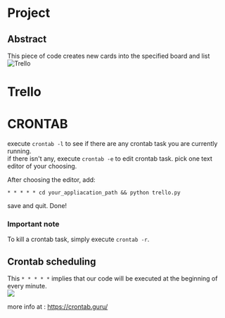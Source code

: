 # Project

## Abstract
This piece of code creates new cards into the specified board and list ![Trello](https://trello.com/)
# Trello



# CRONTAB
execute 
```crontab -l```
to see if there are any crontab task you are currently running.<br />
if there isn't any, execute ```crontab -e``` to edit crontab task.
pick one text editor of your choosing. <br />

After choosing the editor, add:
```
* * * * * cd your_appliacation_path && python trello.py
```
save and quit. Done!

### Important note
To kill a crontab task, simply execute ```crontab -r```.<br />

## Crontab scheduling
This ``` * * * * * ``` implies that our code will be executed at the beginning of every minute. <br />
![](https://i2.wp.com/www.adminschoice.com/wp-content/uploads/2009/12/crontab-layout.png?resize=640%2C284)

more info at : https://crontab.guru/

